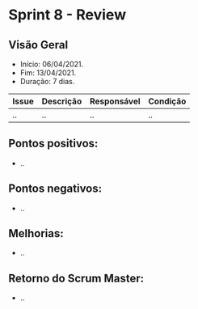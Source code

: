 # Sprint 8 - Review

## Visão Geral
* Início: 06/04/2021.
* Fim: 13/04/2021.
* Duração: 7 dias.

Issue | Descrição | Responsável | Condição
---|---|---|---
.. | .. | .. | ..


## Pontos positivos:
* ..

## Pontos negativos:
* ..

## Melhorias:
* ..

## Retorno do Scrum Master:
* ..